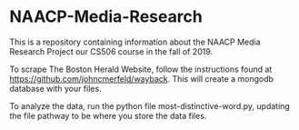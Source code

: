 # NAACP-Media-Research
This is a repository containing information about the NAACP Media Research Project our CS506 course in the fall of 2019.

To scrape The Boston Herald Website, follow the instructions found at https://github.com/johncmerfeld/wayback. 
This will create a mongodb database with your files.

To analyze the data, run the python file most-distinctive-word.py, updating the file pathway to be where you store the data 
files.
